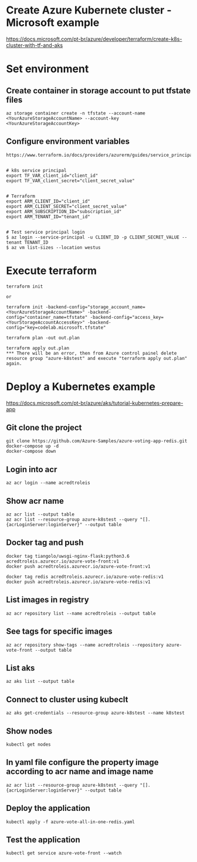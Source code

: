 # Create Azure Kubernete cluster - Microsoft example
https://docs.microsoft.com/pt-br/azure/developer/terraform/create-k8s-cluster-with-tf-and-aks


# Set environment

## Create container in storage account to put tfstate files
```
az storage container create -n tfstate --account-name <YourAzureStorageAccountName> --account-key <YourAzureStorageAccountKey>
```

## Configure environment variables
```
https://www.terraform.io/docs/providers/azurerm/guides/service_principal_client_secret.html


# k8s service principal
export TF_VAR_client_id="client_id"
export TF_VAR_client_secret="client_secret_value"


# Terraform
export ARM_CLIENT_ID="client_id"
export ARM_CLIENT_SECRET="client_secret_value"
export ARM_SUBSCRIPTION_ID="subscription_id"
export ARM_TENANT_ID="tenant_id"


# Test service principal login
$ az login --service-principal -u CLIENT_ID -p CLIENT_SECRET_VALUE --tenant TENANT_ID
$ az vm list-sizes --location westus
```

# Execute terraform
```
terraform init

or

terraform init -backend-config="storage_account_name=<YourAzureStorageAccountName>" -backend-config="container_name=tfstate" -backend-config="access_key=<YourStorageAccountAccessKey>" -backend-config="key=codelab.microsoft.tfstate"

terraform plan -out out.plan

terraform apply out.plan
*** There will be an error, then from Azure control painel delete resource group "azure-k8stest" and execute "terraform apply out.plan" again.
```


# Deploy a Kubernetes example
https://docs.microsoft.com/pt-br/azure/aks/tutorial-kubernetes-prepare-app

## Git clone the project
```
git clone https://github.com/Azure-Samples/azure-voting-app-redis.git
docker-compose up -d
docker-compose down
```

## Login into acr
```
az acr login --name acredtroleis
```


## Show acr name
```
az acr list --output table
az acr list --resource-group azure-k8stest --query "[].{acrLoginServer:loginServer}" --output table
```


## Docker tag and push
```
docker tag tiangolo/uwsgi-nginx-flask:python3.6 acredtroleis.azurecr.io/azure-vote-front:v1
docker push acredtroleis.azurecr.io/azure-vote-front:v1

docker tag redis acredtroleis.azurecr.io/azure-vote-redis:v1
docker push acredtroleis.azurecr.io/azure-vote-redis:v1
```


## List images in registry
```
az acr repository list --name acredtroleis --output table
```


## See tags for specific images
```
az acr repository show-tags --name acredtroleis --repository azure-vote-front --output table
```


## List aks
```
az aks list --output table
```


## Connect to cluster using kubeclt
```
az aks get-credentials --resource-group azure-k8stest --name k8stest
```

## Show nodes
```
kubectl get nodes
```

## In yaml file configure the property image according to acr name and image name
```
az acr list --resource-group azure-k8stest --query "[].{acrLoginServer:loginServer}" --output table
```


## Deploy the application
```
kubectl apply -f azure-vote-all-in-one-redis.yaml
```


## Test the application
```
kubectl get service azure-vote-front --watch
```